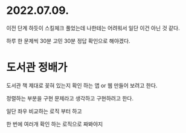 # 2022.07.09.

이전 단계 하듯이 스킬체크 풀었는데 나한테는 어려워서 일단 이건 아닌 것 같다.

하루 한 문제씩 30분 고민 30분 정답 확인으로 해야겠다.

# 도서관 정배가

도서관 책 제대로 꽂혀 있는지 확인 하는 앱 or 웹 만들어 보려고 한다.

정렬하는 부분을 구현 문제라고 생각하고 구현하려고 한다.

일단 좌우 비교하는 로직 부터 하고

한 번에 여러개 확인 하는 로직으로 짜봐야지